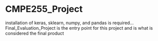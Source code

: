 # CMPE255_Project
installation of keras, sklearn, numpy, and pandas is required...
Final_Evaluation_Project is the entry point for this project and is what is considered the final product
